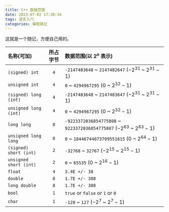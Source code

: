 ```yaml
---
title: C++ 数据范围
date: 2023-07-02 17:30:34
tags: 语言入门
categories: 编程随记
---
```


这就是一个随记，方便自己用的。

|名称(可加)|所占字节|数据范围(以 $2^n$ 表示)|
|:----|:---:|:----|
|`(signed) int`|`4`|`-2147483648` ~ `2147482647` ($-2^{31}$ ~ $2^{31}-1$)|
|`unsigned int`|`4`|`0` ~ `4294967295` ($0$ ~ $2^{32}-1$)|
|`(signed) long (int)`|`4`|`-2147483648` ~ `2147483647` ($-2^{31}$ ~ $2^{31}-1$)|
|`unsigned long (int)`|`4`|`0` ~ `4294967295` ($0$ ~ $2^{32}-1$)|
|`long long`|`8`|`-9223372036854775808` ~ `9223372036854775807` ($-2^{63}$ ~ $2^{63}-1$)|
|`unsigned long long`|`8`|`0` ~ `18446744073709551615` ($0$ ~ $2^{64}-1$)|
|`(signed) short (int)`|`2`|`-32768` ~ `32767` ($-2^{15}$ ~ $2^{15}-1$)|
|`unsigned short (int)`|`2`|`0` ~ `65535` ($0$ ~ $2^{16}-1$)|
|`float`|`4`|`3.4E +/- 38`|
|`double`|`8`|`1.7E +/- 308`|
|`long double`|`8`|`1.7E +/- 308`|
|`bool`|`1`|`true` or `false` or `1` or `0`|
|`char`|`1`|`-128` ~ `127` ($-2^{7}$ ~ $2^{7}-1$)|
